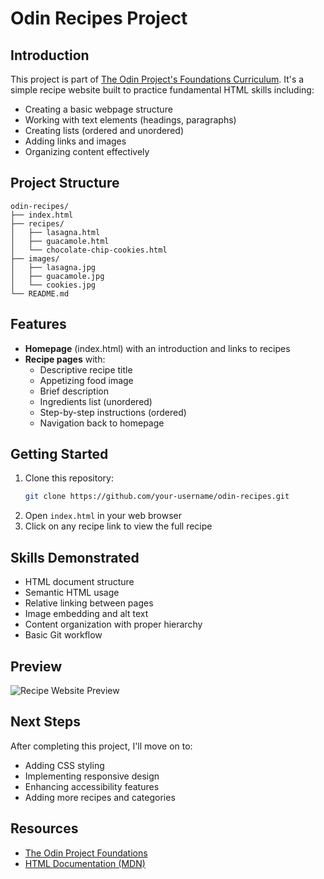 # Odin Recipes Project

## Introduction
This project is part of [The Odin Project's Foundations Curriculum](https://www.theodinproject.com/lessons/foundations-recipes). It's a simple recipe website built to practice fundamental HTML skills including:
- Creating a basic webpage structure
- Working with text elements (headings, paragraphs)
- Creating lists (ordered and unordered)
- Adding links and images
- Organizing content effectively

## Project Structure
```
odin-recipes/
├── index.html
├── recipes/
│   ├── lasagna.html
│   ├── guacamole.html
│   └── chocolate-chip-cookies.html
├── images/
│   ├── lasagna.jpg
│   ├── guacamole.jpg
│   └── cookies.jpg
└── README.md
```

## Features
- **Homepage** (index.html) with an introduction and links to recipes
- **Recipe pages** with:
  - Descriptive recipe title
  - Appetizing food image
  - Brief description
  - Ingredients list (unordered)
  - Step-by-step instructions (ordered)
  - Navigation back to homepage

## Getting Started
1. Clone this repository:
   ```bash
   git clone https://github.com/your-username/odin-recipes.git
   ```
2. Open `index.html` in your web browser
3. Click on any recipe link to view the full recipe

## Skills Demonstrated
- HTML document structure
- Semantic HTML usage
- Relative linking between pages
- Image embedding and alt text
- Content organization with proper hierarchy
- Basic Git workflow

## Preview
![Recipe Website Preview](https://via.placeholder.com/800x400.png?text=Recipes+Website+Preview)

## Next Steps
After completing this project, I'll move on to:
- Adding CSS styling
- Implementing responsive design
- Enhancing accessibility features
- Adding more recipes and categories

## Resources
- [The Odin Project Foundations](https://www.theodinproject.com/paths/foundations/courses/foundations)
- [HTML Documentation (MDN)](https://developer.mozilla.org/en-US/docs/Web/HTML)